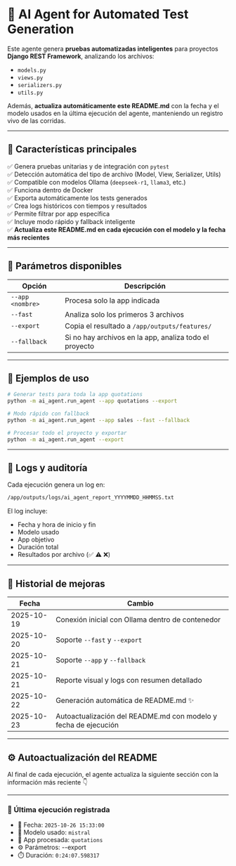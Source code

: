 # 🤖 AI Agent for Automated Test Generation

Este agente genera **pruebas automatizadas inteligentes** para proyectos **Django REST Framework**, analizando los archivos:

- `models.py`
- `views.py`
- `serializers.py`
- `utils.py`

Además, **actualiza automáticamente este README.md** con la fecha y el modelo usados en la última ejecución del agente, manteniendo un registro vivo de las corridas.

---

## 🚀 Características principales

✅ Genera pruebas unitarias y de integración con `pytest`  
✅ Detección automática del tipo de archivo (Model, View, Serializer, Utils)  
✅ Compatible con modelos Ollama (`deepseek-r1`, `llama3`, etc.)  
✅ Funciona dentro de Docker  
✅ Exporta automáticamente los tests generados  
✅ Crea logs históricos con tiempos y resultados  
✅ Permite filtrar por app específica  
✅ Incluye modo rápido y fallback inteligente  
✅ **Actualiza este README.md en cada ejecución con el modelo y la fecha más recientes**

---

## 🧩 Parámetros disponibles

| Opción | Descripción |
|--------|-------------|
| `--app <nombre>` | Procesa solo la app indicada |
| `--fast` | Analiza solo los primeros 3 archivos |
| `--export` | Copia el resultado a `/app/outputs/features/` |
| `--fallback` | Si no hay archivos en la app, analiza todo el proyecto |

---

## 🧠 Ejemplos de uso

```bash
# Generar tests para toda la app quotations
python -m ai_agent.run_agent --app quotations --export

# Modo rápido con fallback
python -m ai_agent.run_agent --app sales --fast --fallback

# Procesar todo el proyecto y exportar
python -m ai_agent.run_agent --export
```

---

## 📜 Logs y auditoría

Cada ejecución genera un log en:

```bash
/app/outputs/logs/ai_agent_report_YYYYMMDD_HHMMSS.txt
```

El log incluye:

- Fecha y hora de inicio y fin  
- Modelo usado  
- App objetivo  
- Duración total  
- Resultados por archivo (✅ ⚠️ ❌)

---

## 🧩 Historial de mejoras

| Fecha | Cambio |
|--------|---------|
| 2025-10-19 | Conexión inicial con Ollama dentro de contenedor |
| 2025-10-20 | Soporte `--fast` y `--export` |
| 2025-10-21 | Soporte `--app` y `--fallback` |
| 2025-10-21 | Reporte visual y logs con resumen detallado |
| 2025-10-22 | Generación automática de README.md ✨ |
| 2025-10-23 | Autoactualización del README.md con modelo y fecha de ejecución |

---

## ⚙️ Autoactualización del README

Al final de cada ejecución, el agente actualiza la siguiente sección con la información más reciente 👇

---


        
        
        
        
        
        
        
        
        
        
        
        
        
        
        
        


































### 🧾 Última ejecución registrada
- 📅 Fecha: `2025-10-26 15:33:00`
- 🤖 Modelo usado: `mistral`
- 🧩 App procesada: `quotations`
- ⚙️ Parámetros:  --export 
- ⏱️ Duración: `0:24:07.598317`
